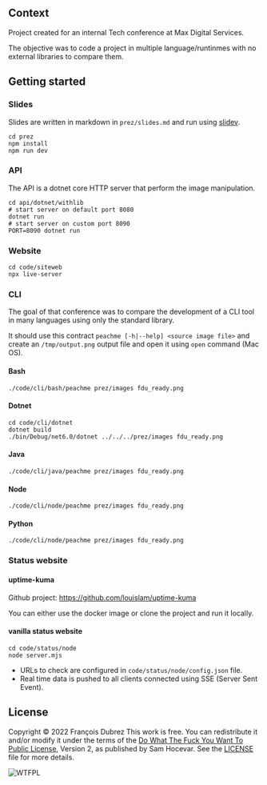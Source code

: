 ## Context

Project created for an internal Tech conference at Max Digital Services.

The objective was to code a project in multiple language/runtinmes with no external libraries to compare them.

## Getting started

### Slides

Slides are written in markdown in `prez/slides.md` and run using [slidev](https://sli.dev/). 

```shell
cd prez
npm install 
npm run dev
```

### API

The API is a dotnet core HTTP server that perform the image manipulation.

```shell
cd api/dotnet/withlib
# start server on default port 8080
dotnet run
# start server on custom port 8090
PORT=8090 dotnet run
```

### Website

```shell
cd code/siteweb
npx live-server
```

### CLI

The goal of that conference was to compare the development of a CLI tool in many languages using only the standard library.

It should use this contract `peachme [-h|--help] <source image file>` and create an `/tmp/output.png` output file and open it using `open` command (Mac OS).

#### Bash

```shell
./code/cli/bash/peachme prez/images fdu_ready.png
```

#### Dotnet

```shell
cd code/cli/dotnet
dotnet build
./bin/Debug/net6.0/dotnet ../../../prez/images fdu_ready.png
```

#### Java

```shell
./code/cli/java/peachme prez/images fdu_ready.png
```

#### Node

```shell
./code/cli/node/peachme prez/images fdu_ready.png
```

#### Python

```shell
./code/cli/node/peachme prez/images fdu_ready.png
```

### Status website

#### uptime-kuma

Github project: https://github.com/louislam/uptime-kuma

You can either use the docker image or clone the project and run it locally.

#### vanilla status website

```shell
cd code/status/node
node server.mjs
```

* URLs to check are configured in `code/status/node/config.json` file.
* Real time data is pushed to all clients connected using SSE (Server Sent Event).

## License

Copyright © 2022 François Dubrez
This work is free. You can redistribute it and/or modify it under the
terms of the [Do What The Fuck You Want To Public License](http://www.wtfpl.net/), Version 2,
as published by Sam Hocevar. See the [LICENSE](LICENSE) file for more details.

![WTFPL](http://www.wtfpl.net/wp-content/uploads/2012/12/logo-220x1601.png)